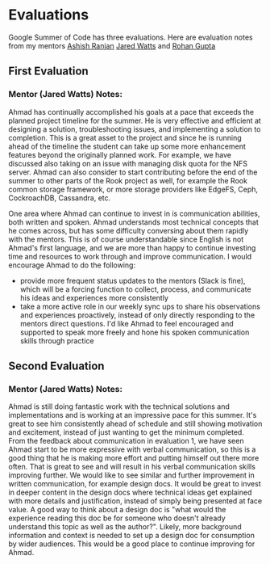 # Evaluations

Google Summer of Code has three evaluations. Here are evaluation notes from my mentors [Ashish Ranjan](https://github.com/ashishranjan738) [Jared Watts](https://github.com/jbw976/) and [Rohan Gupta](https://github.com/rohan47)

## First Evaluation

### Mentor (Jared Watts) Notes:

Ahmad has continually accomplished his goals at a pace that exceeds the planned project timeline for the summer. He is very effective and efficient at designing a solution, troubleshooting issues, and implementing a solution to completion. This is a great asset to the project and since he is running ahead of the timeline the student can take up some more enhancement features beyond the originally planned work. For example, we have discussed also taking on an issue with managing disk quota for the NFS server. Ahmad can also consider to start contributing before the end of the summer to other parts of the Rook project as well, for example the Rook common storage framework, or more storage providers like EdgeFS, Ceph, CockroachDB, Cassandra, etc.

One area where Ahmad can continue to invest in is communication abilities, both written and spoken. Ahmad understands most technical concepts that he comes across, but has some difficulty conversing about them rapidly with the mentors. This is of course understandable since English is not Ahmad's first language, and we are more than happy to continue investing time and resources to work through and improve communication. I would encourage Ahmad to do the following:
* provide more frequent status updates to the mentors (Slack is fine), which will be a forcing function to collect, process, and communicate his ideas and experiences more consistently
* take a more active role in our weekly sync ups to share his observations and experiences proactively, instead of only directly responding to the mentors direct questions. I'd like Ahmad to feel encouraged and supported to speak more freely and hone his spoken communication skills through practice

## Second Evaluation

### Mentor (Jared Watts) Notes:

Ahmad is still doing fantastic work with the technical solutions and implementations and is working at an impressive pace for this summer. It's great to see him consistently ahead of schedule and still showing motivation and excitement, instead of just wanting to get the minimum completed. From the feedback about communication in evaluation 1, we have seen Ahmad start to be more expressive with verbal communication, so this is a good thing that he is making more effort and putting himself out there more often. That is great to see and will result in his verbal communication skills improving further. We would like to see similar and further improvement in written communication, for example design docs. It would be great to invest in deeper content in the design docs where technical ideas get explained with more details and justification, instead of simply being presented at face value. A good way to think about a design doc is "what would the experience reading this doc be for someone who doesn't already understand this topic as well as the author?". Likely, more background information and context is needed to set up a design doc for consumption by wider audiences. This would be a good place to continue improving for Ahmad.

